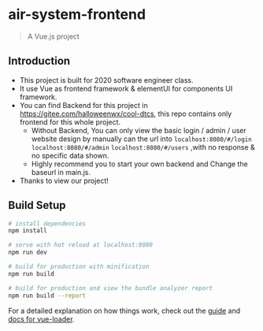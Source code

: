 # air-system-frontend

> A Vue.js project

## Introduction

-   This project is built for 2020 software engineer class.
-   It use Vue as frontend framework & elementUI for components UI framework.
-   You  can find Backend for this project in https://gitee.com/halloweenwx/cool-dtcs, this repo contains only frontend for this whole project.
    -   Without Backend, You can only view the basic login / admin / user website design by manually can the url into `localhost:8080/#/login` `localhost:8080/#/admin` `localhost:8080/#/users` ,with no response & no specific data shown.
    -   Highly recommend you to start your own backend and Change the baseurl in main.js.
-   Thanks to view our project!

## Build Setup

``` bash
# install dependencies
npm install

# serve with hot reload at localhost:8080
npm run dev

# build for production with minification
npm run build

# build for production and view the bundle analyzer report
npm run build --report
```

For a detailed explanation on how things work, check out the [guide](http://vuejs-templates.github.io/webpack/) and [docs for vue-loader](http://vuejs.github.io/vue-loader).
